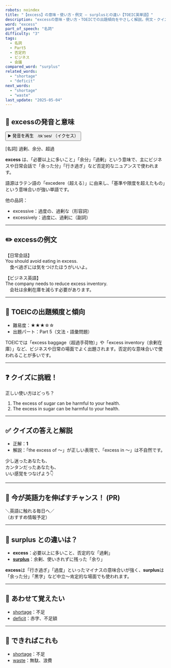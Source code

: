 ```yaml
---
robots: noindex
title: "【excess】の意味・使い方・例文 ― surplusとの違い【TOEIC英単語】"
description: "excessの意味・使い方・TOEICでの出題傾向をやさしく解説。例文・クイズ付きでsurplusとの違いもわかりやすく学べます。"
word: "excess"
part_of_speech: "名詞"
difficulty: "3"
tags:
  - 名詞
  - Part5
  - 否定的
  - ビジネス
  - 会議
compared_word: "surplus"
related_words:
  - "shortage"
  - "deficit"
next_words:
  - "shortage"
  - "waste"
last_update: "2025-05-04"
---
```


## 🔰 excessの発音と意味

<button class="play-audio" onclick="playTTS('excess')">
  <span class="play-audio-main">
    ▶️ 発音を再生　/ɪkˈses/
  </span>
  <span class="play-audio-sub">
    （イクセス）
  </span>
</button>

[名詞] 過剰、余分、超過

**excess** は、「必要以上に多いこと」「余分」「過剰」という意味で、主にビジネスや日常会話で「余った分」「行き過ぎ」など否定的なニュアンスで使われます。

語源はラテン語の「excedere（超える）」に由来し、「基準や限度を超えたもの」という意味合いが強い単語です。

他の品詞：  
- excessive：過度の、過剰な（形容詞）
- excessively：過度に、過剰に（副詞）

---

## ✏️ excessの例文

【日常会話】  
You should avoid eating in excess.  
　食べ過ぎには気をつけたほうがいいよ。

【ビジネス英語】  
The company needs to reduce excess inventory.  
　会社は余剰在庫を減らす必要があります。

---

## 🎯 TOEICの出題頻度と傾向

- 難易度：★★★☆☆
- 出題パート：Part 5（文法・語彙問題）

TOEICでは「excess baggage（超過手荷物）」や「excess inventory（余剰在庫）」など、ビジネスや日常の場面でよく出題されます。否定的な意味合いで使われることが多いです。

---

## ❓ クイズに挑戦！

正しい使い方はどっち？

1. The excess of sugar can be harmful to your health.  
2. The excess in sugar can be harmful to your health.

---

## ✅ クイズの答えと解説

- 正解：**1**
- 解説：「the excess of ～」が正しい表現で、「excess in ～」は不自然です。

少し迷ったあなたも、  
カンタンだったあなたも、  
いい感覚をつなげよう👇️

---

## 🚀 今が英語力を伸ばすチャンス！ (PR)

<div class="info-center">
＼英語に触れる毎日へ／<br>  
（おすすめ情報予定）
</div>

---

## 🤔  surplus との違いは？

- **excess**：必要以上に多いこと、否定的な「過剰」
- **[surplus](/word/surplus/)**：余剰、使いきれずに残った「余り」

**excess**は「行き過ぎ」「過度」といったマイナスの意味合いが強く、**surplus**は「余った分」「黒字」など中立～肯定的な場面でも使われます。

---

## 🧩 あわせて覚えたい

- [shortage](/word/shortage/)：不足
- [deficit](/word/deficit/)：赤字、不足額

---

## 📖 できればこれも

- [shortage](/word/shortage/)：不足
- [waste](/word/waste/)：無駄、浪費

<!-- cvid: aid21_bid34 -->
